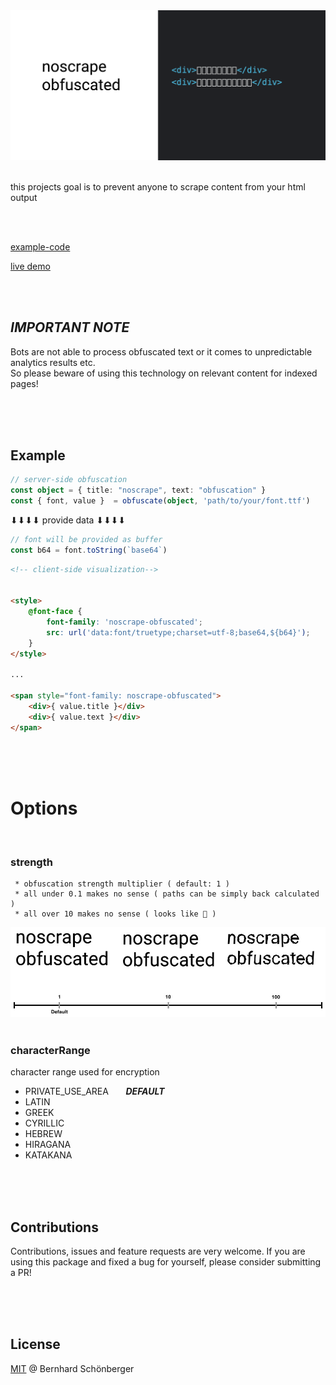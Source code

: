 <img src="./docs/preview.png">


<br />
<br />

this projects goal is to prevent anyone to scrape content from your html output

<br />
<br />

[example-code](https://github.com/schoenbergerb/noscrape-nexample) 

[live demo](https://noscrape-nexample.vercel.app) 

<br />
<br />

## _IMPORTANT NOTE_

Bots are not able to process obfuscated text or it comes to unpredictable analytics results etc. 
<br>
So please beware of using this technology on relevant content for indexed pages!

<br />
<br />
<br />



## Example

```typescript
// server-side obfuscation
const object = { title: "noscrape", text: "obfuscation" }
const { font, value }  = obfuscate(object, 'path/to/your/font.ttf')

```
⬇⬇⬇⬇ provide data ⬇⬇⬇⬇
```javascript
// font will be provided as buffer
const b64 = font.toString(`base64`)
```
```html
<!-- client-side visualization-->


<style> 
    @font-face {        
        font-family: 'noscrape-obfuscated';        
        src: url('data:font/truetype;charset=utf-8;base64,${b64}');    
    }
</style>

...

<span style="font-family: noscrape-obfuscated">
    <div>{ value.title }</div>
    <div>{ value.text }</div>
</span>    
```

<br />
<br />
<br />

# Options

<br />

### **strength**
     * obfuscation strength multiplier ( default: 1 )
     * all under 0.1 makes no sense ( paths can be simply back calculated )
     * all over 10 makes no sense ( looks like 💩 )

<img src="./docs/obfuscationstrength.jpg">

<br />
<br />

### **characterRange**
character range used for encryption


- PRIVATE_USE_AREA &nbsp;&nbsp;&nbsp;&nbsp;&nbsp; ___DEFAULT___
- LATIN
- GREEK
- CYRILLIC
- HEBREW
- HIRAGANA
- KATAKANA

<br />
<br />
<br />

## Contributions

Contributions, issues and feature requests are very welcome. If you are using this package and fixed a bug for yourself, please consider submitting a PR!

<br />
<br />
<br />

## License

[MIT](https://github.com/schoenbergerb/noscrape/blob/main/LICENSE) @ Bernhard Schönberger